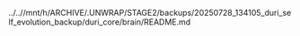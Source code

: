 ../..//mnt/h/ARCHIVE/.UNWRAP/STAGE2/backups/20250728_134105_duri_self_evolution_backup/duri_core/brain/README.md